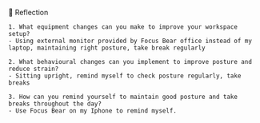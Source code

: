 📝 Reflection

    1. What equipment changes can you make to improve your workspace setup?
    - Using external monitor provided by Focus Bear office instead of my laptop, maintaining right posture, take break regularly

    2. What behavioural changes can you implement to improve posture and reduce strain?
    - Sitting upright, remind myself to check posture regularly, take breaks

    3. How can you remind yourself to maintain good posture and take breaks throughout the day?
    - Use Focus Bear on my Iphone to remind myself.